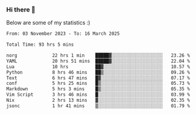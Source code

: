 ### Hi there 👋
Below are some of my statistics :)

<!--START_SECTION:waka-->

```txt
From: 03 November 2023 - To: 16 March 2025

Total Time: 93 hrs 5 mins

norg             22 hrs 1 min    █████▓░░░░░░░░░░░░░░░░░░░   23.26 %
YAML             20 hrs 51 mins  █████▓░░░░░░░░░░░░░░░░░░░   22.04 %
Lua              10 hrs          ██▓░░░░░░░░░░░░░░░░░░░░░░   10.57 %
Python           8 hrs 46 mins   ██▒░░░░░░░░░░░░░░░░░░░░░░   09.26 %
Text             6 hrs 47 mins   █▓░░░░░░░░░░░░░░░░░░░░░░░   07.17 %
conf             5 hrs 25 mins   █▒░░░░░░░░░░░░░░░░░░░░░░░   05.73 %
Markdown         5 hrs 3 mins    █▒░░░░░░░░░░░░░░░░░░░░░░░   05.35 %
Vim Script       3 hrs 46 mins   █░░░░░░░░░░░░░░░░░░░░░░░░   03.99 %
Nix              2 hrs 13 mins   ▓░░░░░░░░░░░░░░░░░░░░░░░░   02.35 %
jsonc            1 hr 41 mins    ▒░░░░░░░░░░░░░░░░░░░░░░░░   01.79 %
```

<!--END_SECTION:waka-->

<!--
**KlapenHz/KlapenHz** is a ✨ _special_ ✨ repository because its `README.md` (this file) appears on your GitHub profile.

Here are some ideas to get you started:

- 🔭 I’m currently working on ...
- 🌱 I’m currently learning ...
- 👯 I’m looking to collaborate on ...
- 🤔 I’m looking for help with ...
- 💬 Ask me about ...
- 📫 How to reach me: ...
- 😄 Pronouns: ...
- ⚡ Fun fact: ...
-->
